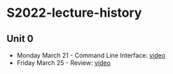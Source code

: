 # S2022-lecture-history


## Unit 0
* Monday March 21 - Command Line Interface: [video](https://us02web.zoom.us/rec/share/2C22-ylf28Hu8gMttqINr01npxbRx-kXCX8Va42KvoIMrWKHb2Fu5_v299-U_Hkk.ZMMCEWanS81xL5bF?startTime=1647874582000)
* Friday March 25 - Review: [video](https://us02web.zoom.us/rec/play/8lX-nSvm5rIJZMDQR3ucEWta4LW_8dvmff2zQUJ_H8bAQ8qBl-23GbULke3T6-gGElyWTpYWo589Nv0h.mKcw-J7ehYHvS82t?autoplay=true&startTime=1648215640000)